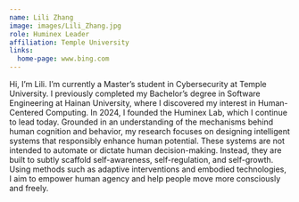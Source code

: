 ```yaml
---
name: Lili Zhang
image: images/Lili_Zhang.jpg
role: Huminex Leader
affiliation: Temple University
links:
  home-page: www.bing.com
---
```


Hi, I’m Lili. I’m currently a Master’s student in Cybersecurity at Temple University. I previously completed my Bachelor’s degree in Software Engineering at Hainan University, where I discovered my interest in Human-Centered Computing. In 2024, I founded the Huminex Lab, which I continue to lead today.
Grounded in an understanding of the mechanisms behind human cognition and behavior, my research focuses on designing intelligent systems that responsibly enhance human potential. These systems are not intended to automate or dictate human decision-making. Instead, they are built to subtly scaffold self-awareness, self-regulation, and self-growth. 
Using methods such as adaptive interventions and embodied technologies, I aim to empower human agency and help people move more consciously and freely.
